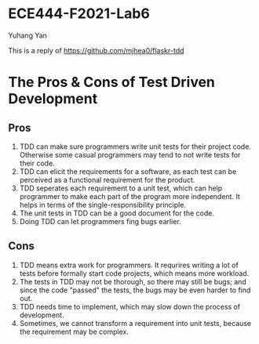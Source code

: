# ECE444-F2021-Lab6
Yuhang Yan

This is a reply of https://github.com/mjhea0/flaskr-tdd

# The Pros & Cons of Test Driven Development
## Pros
1. TDD can make sure programmers write unit tests for their project code. Otherwise some casual programmers may tend to not write tests for their code.
2. TDD can elicit the requirements for a software, as each test can be perceived as a functional requirement for the product.
3. TDD seperates each requirement to a unit test, which can help programmer to make each part of the program more independent. It helps in terms of the single-responsibility principle.
4. The unit tests in TDD can be a good document for the code.
5. Doing TDD can let programmers fing bugs earlier.

## Cons
1. TDD means extra work for programmers. It requrires writing a lot of tests before formally start code projects, which means more workload.
2. The tests in TDD may not be thorough, so there may still be bugs; and since the code "passed" the tests, the bugs may be even harder to find out.
3. TDD needs time to implement, which may slow down the process of development.
4. Sometimes, we cannot transform a requirement into unit tests, because the requirement may be complex.
